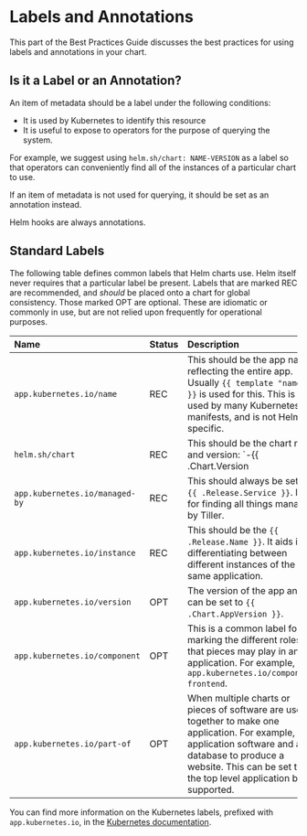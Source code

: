 # Labels and Annotations

This part of the Best Practices Guide discusses the best practices for using labels and annotations in your chart.

## Is it a Label or an Annotation?

An item of metadata should be a label under the following conditions:

* It is used by Kubernetes to identify this resource
* It is useful to expose to operators for the purpose of querying the system.

For example, we suggest using `helm.sh/chart: NAME-VERSION` as a label so that operators can conveniently find all of the instances of a particular chart to use.

If an item of metadata is not used for querying, it should be set as an annotation instead.

Helm hooks are always annotations.

## Standard Labels

The following table defines common labels that Helm charts use. Helm itself never requires that a particular label be present. Labels that are marked REC are recommended, and _should_ be placed onto a chart for global consistency. Those marked OPT are optional. These are idiomatic or commonly in use, but are not relied upon frequently for operational purposes.

| Name | Status | Description |  |
| :--- | :--- | :--- | :--- |
| `app.kubernetes.io/name` | REC | This should be the app name, reflecting the entire app. Usually `{{ template "name" . }}` is used for this. This is used by many Kubernetes manifests, and is not Helm-specific. |  |
| `helm.sh/chart` | REC | This should be the chart name and version: \`-{{ .Chart.Version | replace "+" "\_" }}\`. |
| `app.kubernetes.io/managed-by` | REC | This should always be set to `{{ .Release.Service }}`. It is for finding all things managed by Tiller. |  |
| `app.kubernetes.io/instance` | REC | This should be the `{{ .Release.Name }}`. It aids in differentiating between different instances of the same application. |  |
| `app.kubernetes.io/version` | OPT | The version of the app and can be set to `{{ .Chart.AppVersion }}`. |  |
| `app.kubernetes.io/component` | OPT | This is a common label for marking the different roles that pieces may play in an application. For example, `app.kubernetes.io/component: frontend`. |  |
| `app.kubernetes.io/part-of` | OPT | When multiple charts or pieces of software are used together to make one application. For example, application software and a database to produce a website. This can be set to the top level application being supported. |  |

You can find more information on the Kubernetes labels, prefixed with `app.kubernetes.io`, in the [Kubernetes documentation](https://kubernetes.io/docs/concepts/overview/working-with-objects/common-labels/).

